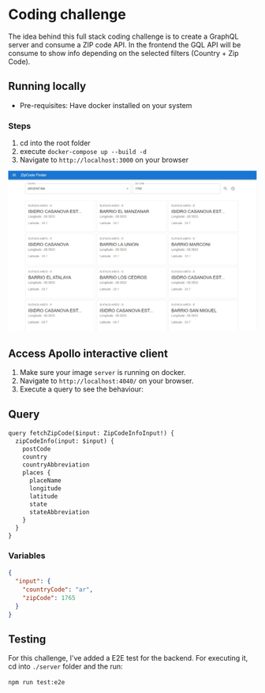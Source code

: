 # Coding challenge
The idea behind this full stack coding challenge is to create a GraphQL server and consume a ZIP code API. In the frontend the GQL API will be consume to show info depending on the selected filters (Country + Zip Code).

## Running locally
* Pre-requisites: Have docker installed on your system

### Steps
1. cd into the root folder
2. execute `docker-compose up --build -d`
3. Navigate to `http://localhost:3000` on your browser

![Frontend App](/img/frontend.jpg "Frontend app")

## Access Apollo interactive client
1. Make sure your image `server` is running on docker.
2. Navigate to `http://localhost:4040/` on your browser.
3. Execute a query to see the behaviour: 

## Query
```gql
query fetchZipCode($input: ZipCodeInfoInput!) {
  zipCodeInfo(input: $input) {
    postCode
    country
    countryAbbreviation
    places {
      placeName
      longitude
      latitude
      state
      stateAbbreviation
    }
  }
}
```

### Variables
```json
{
  "input": {
    "countryCode": "ar",
    "zipCode": 1765
  }
}
```

## Testing
For this challenge, I've added a E2E test for the backend. For executing it, cd into `./server` folder and the run:

`npm run test:e2e`